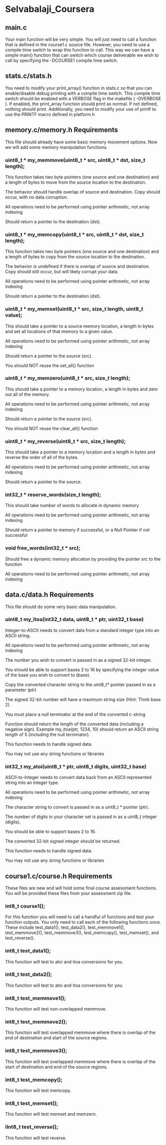 # Selvabalaji_Coursera

## main.c

Your main function will be very simple. You will just need to call a function that is defined in the course1.c source file. However, you need to use a compile time switch to wrap this function to call. This way we can have a simple main() function that can switch which course deliverable we wish to call by specifying the -DCOURSE1 compile time switch.


## stats.c/stats.h

You need to modify your print_array() function in stats.c so that you can enable/disable debug printing with a compile time switch. This compile time switch should be enabled with a VERBOSE flag in the makefile ( -DVERBOSE ). If enabled, the print_array function should print as normal. If not defined, nothing should print. Additionally, you need to modify your use of printf to use the PRINTF macro defined in platform.h


## memory.c/memory.h Requirements


This file should already have some basic memory movement options. Now we will add some memory manipulation functions.

### uint8_t * my_memmove(uint8_t * src, uint8_t * dst, size_t length);

This function takes two byte pointers (one source and one destination) and a length of bytes to move from the source location to the destination.

The behavior should handle overlap of source and destination. Copy should occur, with no data corruption.

All operations need to be performed using pointer arithmetic, not array indexing

Should return a pointer to the destination (dst).


### uint8_t * my_memcopy(uint8_t * src, uint8_t * dst, size_t length);

This function takes two byte pointers (one source and one destination) and a length of bytes to copy from the source location to the destination.

The behavior is undefined if there is overlap of source and destination. Copy should still occur, but will likely corrupt your data.

All operations need to be performed using pointer arithmetic, not array indexing

Should return a pointer to the destination (dst).


### uint8_t * my_memset(uint8_t * src, size_t length, uint8_t value);

This should take a pointer to a source memory location, a length in bytes and set all locations of that memory to a given value.

All operations need to be performed using pointer arithmetic, not array indexing

Should return a pointer to the source (src).

You should NOT reuse the set_all() function


### uint8_t * my_memzero(uint8_t * src, size_t length);

This should take a pointer to a memory location, a length in bytes and zero out all of the memory.

All operations need to be performed using pointer arithmetic, not array indexing

Should return a pointer to the source (src).

You should NOT reuse the clear_all() function


### uint8_t * my_reverse(uint8_t * src, size_t length);

This should take a pointer to a memory location and a length in bytes and reverse the order of all of the bytes.

All operations need to be performed using pointer arithmetic, not array indexing

Should return a pointer to the source.


### int32_t * reserve_words(size_t length);

This should take number of words to allocate in dynamic memory

All operations need to be performed using pointer arithmetic, not array indexing

Should return a pointer to memory if successful, or a Null Pointer if not successful


### void free_words(int32_t * src);

Should free a dynamic memory allocation by providing the pointer src to the function

All operations need to be performed using pointer arithmetic, not array indexing

## data.c/data.h Requirements

This file should do some very basic data manipulation.

### uint8_t my_itoa(int32_t data, uint8_t * ptr, uint32_t base)

Integer-to-ASCII needs to convert data from a standard integer type into an ASCII string.

All operations need to be performed using pointer arithmetic, not array indexing

The number you wish to convert is passed in as a signed 32-bit integer.

You should be able to support bases 2 to 16 by specifying the integer value of the base you wish to convert to (base).

Copy the converted character string to the uint8_t* pointer passed in as a parameter (ptr)

The signed 32-bit number will have a maximum string size (Hint: Think base 2).

You must place a null terminator at the end of the converted c-string

Function should return the length of the converted data (including a negative sign). Example my_itoa(ptr, 1234, 10) should return an ASCII string length of 5 (including the null terminator).

This function needs to handle signed data.

You may not use any string functions or libraries


### int32_t my_atoi(uint8_t * ptr, uint8_t digits, uint32_t base)

ASCII-to-Integer needs to convert data back from an ASCII represented string into an integer type.

All operations need to be performed using pointer arithmetic, not array indexing

The character string to convert is passed in as a uint8_t * pointer (ptr).

The number of digits in your character set is passed in as a uint8_t integer (digits).

You should be able to support bases 2 to 16.

The converted 32-bit signed integer should be returned.

This function needs to handle signed data.

You may not use any string functions or libraries






## course1.c/course.h Requirements
 
These files are new and will hold some final course assessment functions. You will be provided these files from your assessment zip file.

### int8_t course1();

For this function you will need to call a handful of functions and test your function outputs. You only need to call each of the following functions once. These include test_data1(), test_data2(), test_memmove1(), test_memmove2(), test_memmove3(), test_memcopy(), test_memset(), and test_reverse().

### int8_t test_data1();

This function will test to atoi and itoa conversions for you.

### int8_t test_data2();

This function will test to atoi and itoa conversions for you.

### int8_t test_memmove1();

This function will test non-overlapped memmove.

### int8_t test_memmove2();

This function will test overlapped memmove where there is overlap of the end of destination and start of the source regions.

### int8_t test_memmove3();

This function will test overlapped memmove where there is overlap of the start of destination and end of the source regions.

### int8_t test_memcopy();

This function will test memcopy.

### int8_t test_memset();

This function will test memset and memzero.

### iInt8_t test_reverse();

This function will test reverse.
